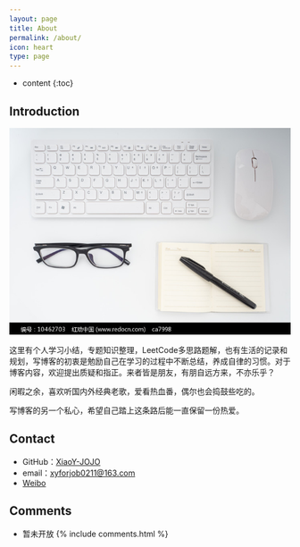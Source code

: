 ```yaml
---
layout: page
title: About
permalink: /about/
icon: heart
type: page
---
```


* content
{:toc}

## Introduction
![](/images/blog.jpg)



这里有个人学习小结，专题知识整理，LeetCode多思路题解，也有生活的记录和规划，写博客的初衷是勉励自己在学习的过程中不断总结，养成自律的习惯。对于博客内容，欢迎提出质疑和指正。来者皆是朋友，有朋自远方来，不亦乐乎？


闲暇之余，喜欢听国内外经典老歌，爱看热血番，偶尔也会捣鼓些吃的。


写博客的另一个私心，希望自己踏上这条路后能一直保留一份热爱。




## Contact

* GitHub：[XiaoY-JOJO](https://github.com/XiaoY-JOJO)
* email：xyforjob0211@163.com
* [Weibo](https://weibo.com/5135793308)



## Comments

* 暂未开放
{% include comments.html %}
